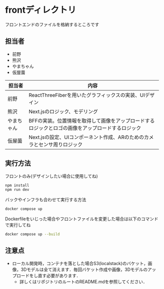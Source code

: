 # frontディレクトリ
フロントエンドのファイルを格納するところです

## 担当者
- 前野
- 熊沢
- やまちゃん
- 仮屋薗

| 担当者　  | 内容                                                 |
|-------|----------------------------------------------------|
| 前野    | ReactThreeFiberを用いたグラフィックスの実装、UIデザイン               |
| 熊沢    | Next.jsのロジック、モデリング                                 |
| やまちゃん | BFFの実装。位置情報を取得して画像をアップロードするロジックとロゴの画像をアップロードするロジック |
| 仮屋薗   | Next.jsの設定、UIコンポーネント作成、ARのためのカメラとセンサ周りロジック         |

## 実行方法
フロントのみ(デザインしたい場合に使用してね)
```bash
npm install
npm run dev
```

バックやインフラも合わせて実行する方法
```bash
docker compose up
```
Dockerfileをいじった場合やフロントファイルを変更した場合は以下のコマンドで実行してね
```bash
docker compose up --build
```

## 注意点
- ローカル開発時，コンテナを落とした場合S3(localstack)のバケット，画像，3Dモデルは全て消えます．毎回バケット作成や画像，3Dモデルのアップロードをし直す必要があります．
  - 詳しくはリポジトリのルートのREADME.mdを参照してください．